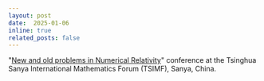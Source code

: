 ```yaml
---
layout: post
date:  2025-01-06
inline: true
related_posts: false
---
```


"[New and old problems in Numerical Relativity](http://www.tsimf.cn/meeting/detail?id=379)" conference at the Tsinghua Sanya International Mathematics Forum (TSIMF), Sanya, China. 
